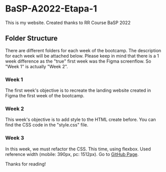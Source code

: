 # BaSP-A2022-Etapa-1

This is my website. Created thanks to RR Course BaSP 2022

## Folder Structure

There are different folders for each week of the bootcamp. The description for each week will be attached below.
Please keep in mind that there is a 1 week difference as the "true" first week was the Figma screenflow. So "Week 1" is actually "Week 2".

### Week 1

The first week's objective is to recreate the landing website created in Figma the first week of the bootcamp.

### Week 2

This week's objective is to add style to the HTML create before. You can find the CSS code in the "style.css" file.

### Week 3

In this week, we must refactor the CSS. This time, using flexbox.
Used reference width (mobile: 390px, pc: 1512px).
Go to [GitHub Page](https://tk742.github.io/BaSP-A2022-Etapa-1/Semana%203/index.html).

Thanks for reading!